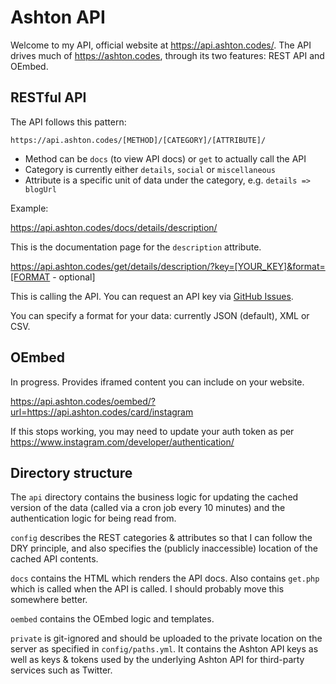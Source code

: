 # Ashton API

Welcome to my API, official website at https://api.ashton.codes/. The API drives much of https://ashton.codes, through its two features: REST API and OEmbed.

## RESTful API

The API follows this pattern:

`https://api.ashton.codes/[METHOD]/[CATEGORY]/[ATTRIBUTE]/`

- Method can be `docs` (to view API docs) or `get` to actually call the API
- Category is currently either `details`, `social` or `miscellaneous`
- Attribute is a specific unit of data under the category, e.g. `details => blogUrl`

Example:

https://api.ashton.codes/docs/details/description/

This is the documentation page for the `description` attribute.

https://api.ashton.codes/get/details/description/?key=[YOUR_KEY]&format=[FORMAT - optional]

This is calling the API. You can request an API key via [GitHub Issues](https://github.com/ChrisBAshton/ashton-api/issues).

You can specify a format for your data: currently JSON (default), XML or CSV.

## OEmbed

In progress. Provides iframed content you can include on your website.

https://api.ashton.codes/oembed/?url=https://api.ashton.codes/card/instagram

If this stops working, you may need to update your auth token as per
https://www.instagram.com/developer/authentication/

## Directory structure

The `api` directory contains the business logic for updating the cached version of the data (called via a cron job every 10 minutes) and the authentication logic for being read from.

`config` describes the REST categories & attributes so that I can follow the DRY principle, and also specifies the (publicly inaccessible) location of the cached API contents.

`docs` contains the HTML which renders the API docs. Also contains `get.php` which is called when the API is called. I should probably move this somewhere better.

`oembed` contains the OEmbed logic and templates.

`private` is git-ignored and should be uploaded to the private location on the server as specified in `config/paths.yml`. It contains the Ashton API keys as well as keys & tokens used by the underlying Ashton API for third-party services such as Twitter.
